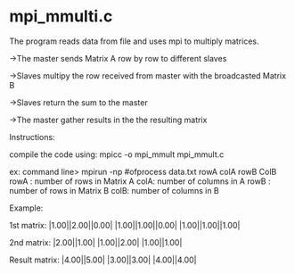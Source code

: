 # mpi_mmulti.c

The program reads data from file and uses mpi to multiply matrices.

 ->The master sends Matrix A row by row to different slaves
 
 ->Slaves multipy the row received from master with the broadcasted Matrix B
 
 ->Slaves return the sum to the master
 
 ->The master gather results in the the resulting matrix

Instructions:

compile the code using: mpicc -o mpi_mmult mpi_mmult.c

ex: command line> mpirun -np #ofprocess <nameofyourprogram> data.txt rowA colA rowB ColB
rowA : number of rows in Matrix A
colA: number of columns in A
rowB : number of rows in Matrix B
colB: number of columns in B

Example:

1st matrix:
|1.00||2.00||0.00|
|1.00||1.00||0.00|
|1.00||1.00||1.00|

2nd matrix:
|2.00||1.00|
|1.00||2.00|
|1.00||1.00|

Result matrix:
|4.00||5.00|
|3.00||3.00|
|4.00||4.00|
